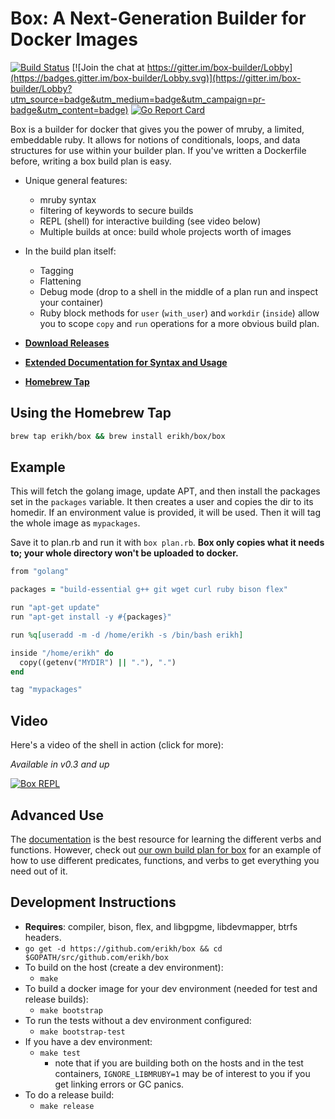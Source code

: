 # Box: A Next-Generation Builder for Docker Images 

[![Build Status](http://jenkins.hollensbe.org:8080/job/box-master/badge/icon)](http://jenkins.hollensbe.org:8080/job/box-master/)
[![Join the chat at https://gitter.im/box-builder/Lobby](https://badges.gitter.im/box-builder/Lobby.svg)](https://gitter.im/box-builder/Lobby?utm_source=badge&utm_medium=badge&utm_campaign=pr-badge&utm_content=badge)
[![Go Report Card](https://goreportcard.com/badge/github.com/erikh/box)](https://goreportcard.com/report/github.com/erikh/box)

Box is a builder for docker that gives you the power of mruby, a limited,
embeddable ruby. It allows for notions of conditionals, loops, and data
structures for use within your builder plan. If you've written a Dockerfile
before, writing a box build plan is easy.

* Unique general features:
  * mruby syntax
  * filtering of keywords to secure builds
  * REPL (shell) for interactive building (see video below)
  * Multiple builds at once: build whole projects worth of images
* In the build plan itself:
  * Tagging
  * Flattening
  * Debug mode (drop to a shell in the middle of a plan run and inspect your container)
  * Ruby block methods for `user` (`with_user`) and `workdir` (`inside`) allow
    you to scope `copy` and `run` operations for a more obvious build plan.

* **[Download Releases](https://github.com/erikh/box/releases/)**
* **[Extended Documentation for Syntax and Usage](https://erikh.github.io/box/)**
* **[Homebrew Tap](https://github.com/erikh/homebrew-box)**

## Using the Homebrew Tap

```bash
brew tap erikh/box && brew install erikh/box/box
```

## Example

This will fetch the golang image, update APT, and then install the packages set
in the `packages` variable. It then creates a user and copies the dir to its
homedir. If an environment value is provided, it will be used. Then it will tag
the whole image as `mypackages`.

Save it to plan.rb and run it with `box plan.rb`. **Box only copies what it
needs to; your whole directory won't be uploaded to docker.**

```ruby
from "golang"

packages = "build-essential g++ git wget curl ruby bison flex"

run "apt-get update"
run "apt-get install -y #{packages}"

run %q[useradd -m -d /home/erikh -s /bin/bash erikh]

inside "/home/erikh" do
  copy((getenv("MYDIR") || "."), ".")
end

tag "mypackages"
```

## Video

Here's a video of the shell in action (click for more):

*Available in v0.3 and up*

[![Box REPL](https://asciinema.org/a/c1n0h0g73f10x4cuzjf1i51vg.png)](https://asciinema.org/a/c1n0h0g73f10x4cuzjf1i51vg)

## Advanced Use

The [documentation](https://erikh.github.io/box/) is the best resource for
learning the different verbs and functions. However, check out
[our own build plan for box](https://github.com/erikh/box/blob/master/build.rb)
for an example of how to use different predicates, functions, and verbs to
get everything you need out of it.

## Development Instructions

* **Requires**: compiler, bison, flex, and libgpgme, libdevmapper, btrfs headers.
* `go get -d https://github.com/erikh/box && cd $GOPATH/src/github.com/erikh/box`
* To build on the host (create a dev environment):
  * `make`
* To build a docker image for your dev environment (needed for test and release builds):
  * `make bootstrap`
* To run the tests without a dev environment configured:
  * `make bootstrap-test`
* If you have a dev environment:
  * `make test`
    * note that if you are building both on the hosts and in the test
      containers, `IGNORE_LIBMRUBY=1` may be of interest to you if you get
      linking errors or GC panics.
* To do a release build:
  * `make release`
